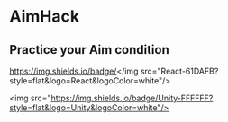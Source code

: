 # AimHack

## Practice your Aim condition


https://img.shields.io/badge/</img src="React-61DAFB?style=flat&logo=React&logoColor=white"/>

<img src="https://img.shields.io/badge/Unity-FFFFFF?style=flat&logo=Unity&logoColor=white"/>
